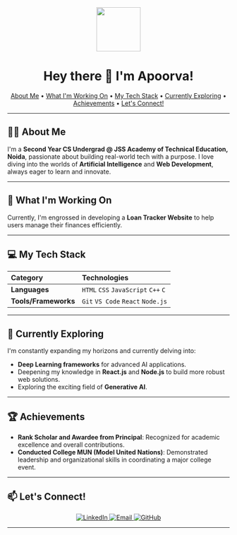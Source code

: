 <div id="header" align="center">
  <img src="https://media.giphy.com/media/v1.Y2lkPTc5MGI3NjExZjMwMDY2NmY2MTQzZjMyYjJkMzFlNTc1Yzc2ZTMzNWQyMWMxMTFjZSZlcD12MV9pbnRlcm5hbF9naWZzX2dpZklkJmN0PWc/xT0xeu01eP6nO1uHFC/giphy.gif" width="100"/>
</div>

<div align="center">
  <h1>Hey there 👋 I'm Apoorva!</h1>
</div>

<p align="center">
  <a href="#about-me">About Me</a> •
  <a href="#what-im-working-on">What I'm Working On</a> •
  <a href="#my-tech-stack">My Tech Stack</a> •
  <a href="#currently-exploring">Currently Exploring</a> •
  <a href="#achievements">Achievements</a> •
  <a href="#lets-connect">Let's Connect!</a>
</p>

---

## 🙋‍♀️ About Me

I'm a **Second Year CS Undergrad @ JSS Academy of Technical Education, Noida**, passionate about building real-world tech with a purpose. I love diving into the worlds of **Artificial Intelligence** and **Web Development**, always eager to learn and innovate.

---

## 🚀 What I'm Working On

Currently, I'm engrossed in developing a **Loan Tracker Website** to help users manage their finances efficiently.

---

## 💻 My Tech Stack

| Category        | Technologies                                   |
| :-------------- | :--------------------------------------------- |
| **Languages** | `HTML` `CSS` `JavaScript` `C++` `C`           |
| **Tools/Frameworks** | `Git` `VS Code` `React` `Node.js`               |

---

## 🌱 Currently Exploring

I'm constantly expanding my horizons and currently delving into:

* **Deep Learning frameworks** for advanced AI applications.
* Deepening my knowledge in **React.js** and **Node.js** to build more robust web solutions.
* Exploring the exciting field of **Generative AI**.

---

## 🏆 Achievements

* **Rank Scholar and Awardee from Principal**: Recognized for academic excellence and overall contributions.
* **Conducted College MUN (Model United Nations)**: Demonstrated leadership and organizational skills in coordinating a major college event.

---

## 📫 Let's Connect!

<p align="center">
  <a href="linkedin.com/in/apoorva-garg-570a65298">
    <img src="https://img.shields.io/badge/LinkedIn-0077B5?style=for-the-badge&logo=linkedin&logoColor=white" alt="LinkedIn" />
  </a>
  <a href="apoorvagarg05@gmail.com">
    <img src="https://img.shields.io/badge/Email-D14836?style=for-the-badge&logo=gmail&logoColor=white" alt="Email" />
  </a>
  <a href="https://github.com/apoorva00100">
    <img src="https://img.shields.io/badge/GitHub-100000?style=for-the-badge&logo=github&logoColor=white" alt="GitHub" />
  </a>
</p>

---
